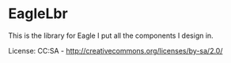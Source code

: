 EagleLbr
========

This is the library for Eagle I put all the components I design in.

License: CC:SA - http://creativecommons.org/licenses/by-sa/2.0/
